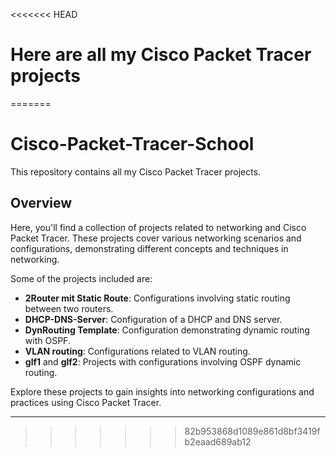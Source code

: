 <<<<<<< HEAD
# Here are all my Cisco Packet Tracer projects
=======
# Cisco-Packet-Tracer-School

This repository contains all my Cisco Packet Tracer projects.

## Overview

Here, you'll find a collection of projects related to networking and Cisco Packet Tracer. These projects cover various networking scenarios and configurations, demonstrating different concepts and techniques in networking.

Some of the projects included are:
- **2Router mit Static Route**: Configurations involving static routing between two routers.
- **DHCP-DNS-Server**: Configuration of a DHCP and DNS server.
- **DynRouting Template**: Configuration demonstrating dynamic routing with OSPF.
- **VLAN routing**: Configurations related to VLAN routing.
- **glf1** and **glf2**: Projects with configurations involving OSPF dynamic routing.

Explore these projects to gain insights into networking configurations and practices using Cisco Packet Tracer.

---
>>>>>>> 82b953868d1089e861d8bf3419fb2eaad689ab12
